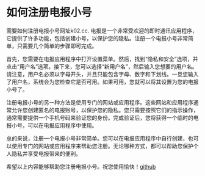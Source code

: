 # 如何注册电报小号

需要如何注册电报小号网址k02.cc. 电报是一个非常受欢迎的即时通讯应用程序，它提供了许多功能，包括创建小号，以保护您的隐私。注册一个电报小号非常简单，只需要几个简单的步骤即可完成。

首先，您需要在电报应用程序中打开设置菜单。然后，找到“隐私和安全”选项，并点击“用户名”选项。接下来，您可以选择“新用户名”，然后输入您想要的用户名。请注意，用户名必须以字母开头，并且只能包含字母、数字和下划线。一旦您输入了用户名，系统会为您检查它是否可用。如果可用，您就可以将其设置为您的电报小号了。

注册电报小号的另一种方法是使用专门的网站或应用程序。这些网站和应用程序通常允许您创建匿名的电报账号，以保护您的隐私。您只需要按照它们的指示操作，通常需要提供一个手机号码来验证您的身份。完成验证后，您将获得一个临时的电报小号，可以在电报应用程序中使用。

总的来说，注册一个电报小号非常简单。您可以在电报应用程序中自行创建，也可以使用专门的网站或应用程序来帮助您注册。无论哪种方式，都可以帮助您保护个人隐私并享受电报带来的便利。

希望以上内容能够帮助您注册电报小号。祝您使用愉快！[github](https://github.com)